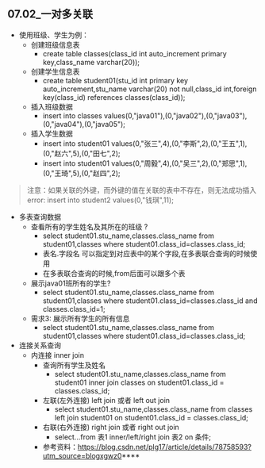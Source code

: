 
## 07.02_一对多关联
* 使用班级、学生为例：
	* 创建班级信息表
		* create table classes(class_id int auto_increment primary key,class_name varchar(20));
	* 创建学生信息表
		* create table student01(stu_id int primary key auto_increment,stu_name varchar(20) not null,class_id int,foreign key(class_id) references classes(class_id));
	* 插入班级数据
		* insert into classes values(0,"java01"),(0,"java02"),(0,"java03"),(0,"java04"),(0,"java05");
	* 插入学生数据
		* insert into student01 values(0,"张三",4),(0,"李斯",2),(0,"王五",1),(0,"赵六",5),(0,"田七",2);
		* insert into student01 values(0,"周毅",4),(0,"吴三",2),(0,"郑思",1),(0,"王琦",5),(0,"赵四",2);
            
> 注意：如果关联的外键，而外键的值在关联的表中不存在，则无法成功插入<br/>
> error: insert into student2 values(0,"钱琪",11);

* 多表查询数据   
	* 查看所有的学生姓名及其所在的班级 ?
		* select student01.stu_name,classes.class_name from student01,classes where student01.class_id=classes.class_id;
		* 表名.字段名  可以指定到对应表中的某个字段,在多表联合查询的时候使用
		* 在多表联合查询的时候,from后面可以跟多个表
	* 展示java01班所有的学生? 
	     * select student01.stu_name,classes.class_name from student01,classes where student01.class_id=classes.class_id and classes.class_id=1;
	* 需求3: 展示所有学生的所有信息
		* select student01.stu_name,classes.class_name from student01,classes where student01.class_id=classes.class_id;
* 连接关系查询
	* 内连接  inner join
		* 查询所有学生及姓名
			* select student01.stu_name,classes.class_name from student01 inner join classes on student01.class_id = classes.class_id;  
		* 左联(左外连接)  left join 或者 left out join   
			* select student01.stu_name,classes.class_name from classes left join student01 on student01.class_id = classes.class_id;  		
		* 右联(右外连接)   right join 或者 right out join 
			* select...from 表1 inner/left/right join 表2  on  条件;
		* 参考资料：https://blog.csdn.net/plg17/article/details/78758593?utm_source=blogxgwz0****